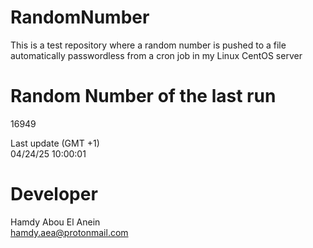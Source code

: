 # RandomNumber    
This is a test repository where a random number is pushed to a file automatically passwordless from a cron job in my Linux CentOS server    
# Random Number of the last run   
16949
      
Last update (GMT +1)    
04/24/25 10:00:01
# Developer    
Hamdy Abou El Anein   
hamdy.aea@protonmail.com
